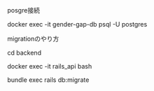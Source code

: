 posgre接続

docker exec -it gender-gap-db psql -U postgres


migrationのやり方

cd backend

docker exec -it rails_api bash

bundle exec rails db:migrate